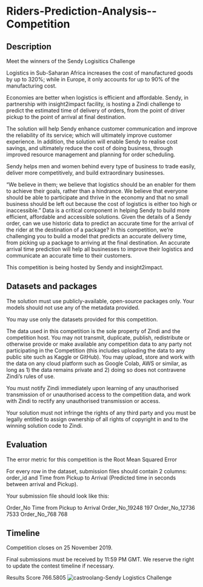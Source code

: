 # Riders-Prediction-Analysis--Competition

## Description
Meet the winners of the Sendy Logisitics Challenge

Logistics in Sub-Saharan Africa increases the cost of manufactured goods by up to 320%; while in Europe, it only accounts for up to 90% of the manufacturing cost.

Economies are better when logistics is efficient and affordable.
Sendy, in partnership with insight2impact facility, is hosting a Zindi challenge to predict the estimated time of delivery of orders, from the point of driver pickup to the point of arrival at final destination.

The solution will help Sendy enhance customer communication and improve the reliability of its service; which will ultimately improve customer experience. In addition, the solution will enable Sendy to realise cost savings, and ultimately reduce the cost of doing business, through improved resource management and planning for order scheduling.

Sendy helps men and women behind every type of business to trade easily, deliver more competitively, and build extraordinary businesses.

“We believe in them; we believe that logistics should be an enabler for them to achieve their goals, rather than a hindrance. We believe that everyone should be able to participate and thrive in the economy and that no small business should be left out because the cost of logistics is either too high or inaccessible.”
Data is a critical component in helping Sendy to build more efficient, affordable and accessible solutions. Given the details of a Sendy order, can we use historic data to predict an accurate time for the arrival of the rider at the destination of a package? In this competition, we’re challenging you to build a model that predicts an accurate delivery time, from picking up a package to arriving at the final destination. An accurate arrival time prediction will help all businesses to improve their logistics and communicate an accurate time to their customers.

This competition is being hosted by Sendy and insight2impact.

## Datasets and packages

The solution must use publicly-available, open-source packages only. Your models should not use any of the metadata provided.

You may use only the datasets provided for this competition.

The data used in this competition is the sole property of Zindi and the competition host. You may not transmit, duplicate, publish, redistribute or otherwise provide or make available any competition data to any party not participating in the Competition (this includes uploading the data to any public site such as Kaggle or GitHub). You may upload, store and work with the data on any cloud platform such as Google Colab, AWS or similar, as long as 1) the data remains private and 2) doing so does not contravene Zindi’s rules of use.

You must notify Zindi immediately upon learning of any unauthorised transmission of or unauthorised access to the competition data, and work with Zindi to rectify any unauthorised transmission or access.

Your solution must not infringe the rights of any third party and you must be legally entitled to assign ownership of all rights of copyright in and to the winning solution code to Zindi.

## Evaluation
The error metric for this competition is the Root Mean Squared Error

For every row in the dataset, submission files should contain 2 columns: order_id and Time from Pickup to Arrival (Predicted time in seconds between arrival and Pickup).

Your submission file should look like this:

Order_No                Time from Pickup to Arrival
Order_No_19248          197
Order_No_12736          7533
Order_No_768            768

## Timeline
Competition closes on 25 November 2019.

Final submissions must be received by 11:59 PM GMT.
We reserve the right to update the contest timeline if necessary.

Results Score 766.5805
![castroolang-Sendy Logistics Challenge](https://github.com/castrooyoo/Riders-Prediction-Analysis--Competition/assets/51927138/12fb1aac-b043-45bd-917f-25d910ebb962)


